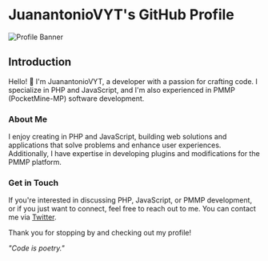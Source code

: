 # JuanantonioVYT's GitHub Profile

![Profile Banner]([link_to_banner_image](https://github.com/account))

## Introduction

Hello! 👋 I'm JuanantonioVYT, a developer with a passion for crafting code. I specialize in PHP and JavaScript, and I'm also experienced in PMMP (PocketMine-MP) software development.

### About Me

I enjoy creating in PHP and JavaScript, building web solutions and applications that solve problems and enhance user experiences. Additionally, I have expertise in developing plugins and modifications for the PMMP platform.

### Get in Touch

If you're interested in discussing PHP, JavaScript, or PMMP development, or if you just want to connect, feel free to reach out to me. You can contact me via [Twitter](https://twitter.com/Juanantonio_VYT).

Thank you for stopping by and checking out my profile!

*"Code is poetry."*
